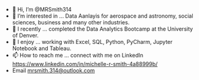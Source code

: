 - 👋 Hi, I’m @MRSmith314
- 👀 I’m interested in ... Data Aanlayis for aerospace and astronomy, social sciences, business and many other industries.
- 🌱 I recently ... completed the Data Analytics Bootcamp at the University of Denver.
- 💞️ I enjoy ... working with Excel, SQL, Python, PyCharm, Jupyter Notebook and Tableau.
- 📫 How to reach me ... connect with me on LinkedIn https://www.linkedin.com/in/michelle-r-smith-4a88999b/
- Email mrsmith.314@outlook.com

<!---
MRSmith314/MRSmith314 is a ✨ special ✨ repository because its `README.md` (this file) appears on your GitHub profile.
You can click the Preview link to take a look at your changes.
--->
